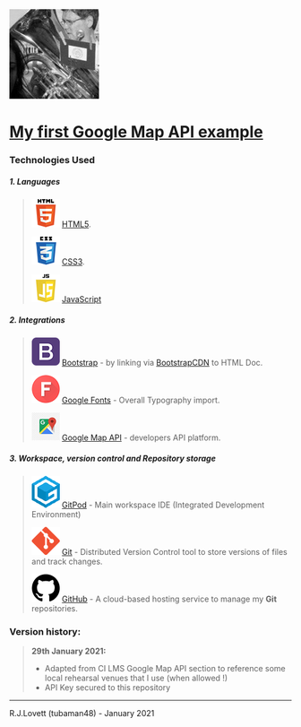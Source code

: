 <img src="/assets/images/RJL-Profile-picture.jpg" style="margin: 0;">

# [My first Google Map API example](https://tubaman48.github.io/my-first-google-map-api)

### Technologies Used

##### 1. Languages

> ![Image](/assets/images/logos/html5-50_groo6o.png)   [HTML5](https://en.wikipedia.org/wiki/HTML5).
>
> ![Image](/assets/images/logos/CSS3-50_slrv0x.png)    [CSS3](https://en.wikipedia.org/wiki/Cascading_Style_Sheets).
>
> ![Image](/assets/images/logos/js50_fcj8kt.png) [JavaScript](https://en.wikipedia.org/wiki/JavaScript)

##### 2. Integrations

> ![Image](/assets/images/logos/Bootstrap-50_khpj57.png)   [Bootstrap](https://getbootstrap.com/) - by linking via [BootstrapCDN](https://www.bootstrapcdn.com/) to HTML Doc.
>
> ![Image](/assets/images/logos/GoogleFonts-50_mx57p6.png) [Google Fonts](https://fonts.google.com/) - Overall Typography import.
>
> ![Image](/assets/images/logos/GoogleMapsAPI.png) [Google Map API](https://developers.google.com/maps/apis-by-platform/) - developers API platform.

##### 3. Workspace, version control and Repository storage

> ![Image](/assets/images/logos/gitpod-50_qaxo1q.png)  [GitPod](https://github.com/mkuti/corklagos-venture/blob/master/gitpod.io) - Main workspace IDE (Integrated Development Environment)
>
> ![Image](/assets/images/logos/git-50_znskan.png) [Git](https://git-scm.com/) - Distributed Version Control tool to store versions of files and track changes.
>
> ![Image](/assets/images/logos/github-50_ixwpch.png)  [GitHub](https://github.com/) - A cloud-based hosting service to manage my **Git** repositories.

### Version history:

> **29th January 2021:** 
> - Adapted from CI LMS Google Map API section to reference some local rehearsal venues that I use (when allowed !)
> - API Key secured to this repository
--------

R.J.Lovett (tubaman48) - January 2021